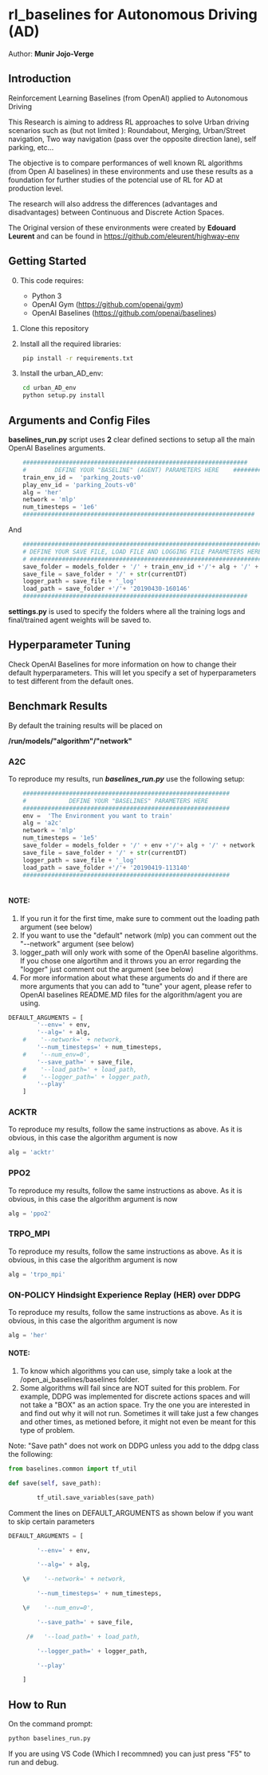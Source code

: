 # rl_baselines for Autonomous Driving (AD)
Author: **Munir Jojo-Verge**

## Introduction

Reinforcement Learning Baselines (from OpenAI) applied to Autonomous Driving

This Research is aiming to address RL approaches to solve Urban driving scenarios such as (but not limited ): Roundabout, Merging, Urban/Street navigation, Two way navigation (pass over the opposite direction lane), self parking, etc...

The objective is to compare performances of well known RL algorithms (from Open AI baselines) in these environments and use these results as a foundation for further studies of the potencial use of RL for AD at production level.

The research will also address the differences (advantages and disadvantages) between Continuous and Discrete Action Spaces. 

The Original version of these environments were created by **Edouard Leurent** and can be found in https://github.com/eleurent/highway-env

## Getting Started
0) This code requires:

   * Python 3
   * OpenAI Gym (https://github.com/openai/gym)
   * OpenAI Baselines (https://github.com/openai/baselines)

1) Clone this repository
2) Install all the required libraries:
```bash
    pip install -r requirements.txt
 ```
3) Install the urban_AD_env: 
```bash
    cd urban_AD_env
    python setup.py install
```
## Arguments and Config Files
**baselines_run.py** script uses **2** clear defined sections to setup all the main OpenAI Baselines arguments.
```python
    ###############################################################
    #        DEFINE YOUR "BASELINE" (AGENT) PARAMETERS HERE    ###############################################################
    train_env_id =  'parking_2outs-v0' 
    play_env_id = 'parking_2outs-v0'
    alg = 'her'
    network = 'mlp'
    num_timesteps = '1e6'
    #################################################################        
```
And
```python
    ####################################################################
    # DEFINE YOUR SAVE FILE, LOAD FILE AND LOGGING FILE PARAMETERS HERE
    # ##################################################################     
    save_folder = models_folder + '/' + train_env_id +'/'+ alg + '/' + network 
    save_file = save_folder + '/' + str(currentDT)
    logger_path = save_file + '_log'
    load_path = save_folder +'/'+ '20190430-160146'   
    ###############################################################
```
 **settings.py** is used to specify the folders where all the training logs and final/trained agent weights will be saved to. 

## Hyperparameter Tuning
Check OpenAI Baselines for more information on how to change their default hyperparameters. This will let you specify a set of hyperparameters to test different from the default ones.

## Benchmark Results
By default the training results will be placed on

**/run/models/"algorithm"/"network"**

### A2C
To reproduce my results, run ***baselines_run.py*** use the following setup:
```python
    ##########################################################
    #            DEFINE YOUR "BASELINES" PARAMETERS HERE 
    ##########################################################
    env =  'The Environment you want to train'
    alg = 'a2c'
    network = 'mlp'
    num_timesteps = '1e5'
    save_folder = models_folder + '/' + env +'/'+ alg + '/' + network 
    save_file = save_folder + '/' + str(currentDT)
    logger_path = save_file + '_log'
    load_path = save_folder +'/'+ '20190419-113140' 
    ##########################################################
        
```
#### NOTE: 
1) If you run it for the first time, make sure to comment out the loading path argument (see below)
2) If you want to use the "default" network (mlp) you can comment out the "--network" argument (see below)
3) logger_path will only work with some of the OpenAI baseline algorithms. If you chose one algortihm and it throws you an error regarding the "logger" just comment out the argument (see below)
4) For more information about what these arguments do and if there are more arguments that you can add to "tune" your agent, please refer to OpenAI baselines README.MD files for the algorithm/agent you are using.

```python
DEFAULT_ARGUMENTS = [
        '--env=' + env,
        '--alg=' + alg,
    #    '--network=' + network,
        '--num_timesteps=' + num_timesteps,    
    #    '--num_env=0',
        '--save_path=' + save_file,
    #    '--load_path=' + load_path,
    #    '--logger_path=' + logger_path,
        '--play'
    ]
```

### ACKTR
To reproduce my results, follow the same instructions as above. As it is obvious, in this case the algorithm argument is now
```python
alg = 'acktr'
```

### PPO2
To reproduce my results, follow the same instructions as above. As it is obvious, in this case the algorithm argument is now
```python
alg = 'ppo2'
```
### TRPO_MPI
To reproduce my results, follow the same instructions as above. As it is obvious, in this case the algorithm argument is now
```python
alg = 'trpo_mpi'
```

### ON-POLICY Hindsight Experience Replay (HER) over DDPG
To reproduce my results, follow the same instructions as above. As it is obvious, in this case the algorithm argument is now
```python
alg = 'her'
```
#### NOTE:
1) To know which algorithms you can use, simply take a look at the /open_ai_baselines/baselines folder.
2) Some algorithms will fail since are NOT suited for this problem. For example, DDPG was implemented for discrete actions spaces and will not take a "BOX" as an action space. Try the one you are interested in and find out why it will not run. Sometimes it will take just a few changes and other times, as metioned before, it might not even be meant for this type of problem. 

Note: "Save path" does not work on DDPG unless you add to the ddpg class the following: 

```python
from baselines.common import tf_util

def save(self, save_path):

​        tf_util.save_variables(save_path)
```

Comment the lines on DEFAULT_ARGUMENTS as shown below if you want to skip certain parameters

```python
DEFAULT_ARGUMENTS = [

​        '--env=' + env,

​        '--alg=' + alg,

​    \#    '--network=' + network,

​        '--num_timesteps=' + num_timesteps,    

​    \#    '--num_env=0',

​        '--save_path=' + save_file,

​     /#   '--load_path=' + load_path,

​        '--logger_path=' + logger_path,

​        '--play'

​    ]
```

## How to Run

On the command prompt:

```python
python baselines_run.py
```
If you are using VS Code (Which I recommned) you can just press "F5" to run and debug.